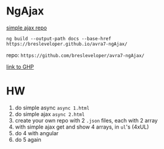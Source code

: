 # NgAjax

[simple ajax repo](https://github.com/bresleveloper/db)



`ng build --output-path docs --base-href https://bresleveloper.github.io/avra7-ngAjax/`

repo: `https://github.com/bresleveloper/avra7-ngAjax/`

[link to GHP](https://bresleveloper.github.io/avra7-ngAjax/)


# HW
1. do simple async `async 1.html`
2. do simple ajax `async 2.html`
3. create your own repo with 2 `.json` files, each with 2 array
4. with simple ajax get and show 4 arrays, in `ul`'s (4xUL)
5. do 4 with angular
6. do 5 again